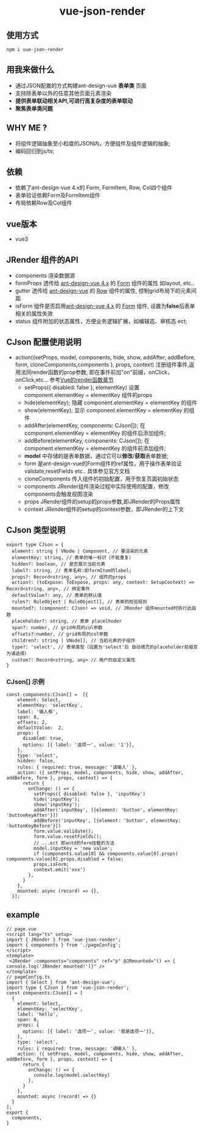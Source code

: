 <h1 align="center">vue-json-render</h1>

## 使用方式
```
npm i vue-json-render
```

## 用我来做什么

- 通过JSON配置的方式构建ant-design-vue <b>表单类</b> 页面
- 支持除表单以外的任意其他页面元素渲染
- <b>提供表单联动相关API,可进行高复杂度的表单联动</b>
- <b>聚焦表单类问题</b>

## WHY ME ?

- 将组件逻辑抽象至小粒度的JSON内，方便组件及组件逻辑的抽象;
- 编码回归到js/ts;

## 依赖

- 依赖了ant-design-vue 4.x的 Form, FormItem, Row, Col四个组件
- 表单验证依赖<a>Form</a>及<a>FormItem</a>组件
- 布局依赖<a>Row</a>及<a>Col</a>组件

## vue版本

- vue3

## JRender 组件的API

- components 渲染数据源
- formProps 透传给 <a href="https://www.antdv.com/components/overview-cn/">ant-design-vue 4.x</a> 的 <a href="https://www.antdv.com/components/form/">Form</a> 组件的属性 如layout, etc..
- gutter 透传给 <a href="https://www.antdv.com/components/overview-cn/">ant-design-vue</a> 的 <a href="https://www.antdv.com/components/grid">Row</a> 组件的属性, 控制grid布局下的元素间距
- isForm 组件是否启用<a href="https://www.antdv.com/components/overview-cn/">ant-design-vue 4.x</a> 的 <a href="https://www.antdv.com/components/form/">Form</a> 组件, 设置为<b>false</b>后表单相关的属性失效
- status 组件附加的状态属性，方便业务逻辑扩展，如编辑态、审核态 ect;

## CJson 配置使用说明

- action({setProps, model, components, hide, show, addAfter, addBefore, form, cloneComponents,components }, props, context) 注册组件事件,返用法同render函数的prop参数, 即在事件前加"on"前缀，onClick，onClick,etc... 参考<a href="https://cn.vuejs.org/guide/extras/render-function.html">Vue的render函数章节</a> 
  - setProps({ disabled: false }, elementKey) 设置 component.elementKey = elementKey 组件的props
  - hide(elementKey); 隐藏 component.elementKey = elementKey 的组件
  - show(elementKey); 显示 component.elementKey = elementKey 的组件
  - addAfter(elementKey, components: CJson[]); 在component.elementKey = elementKey 的组件后添加组件;
  - addBefore(elementKey, components: CJson[]); 在component.elementKey = elementKey 的组件前添加组件;
  - <b>model</b> 中存储的是表单数据，通过它可以<b>修改</b>/<b>获取</b>表单数据;
  - form 是ant-design-vue的<a>Form</a>组件的ref属性，用于操作表单验证validate,resetFields etc.. 具体参见官方文档
  - cloneComponents 传入组件的初始配置，用于恢复页面初始状态
  - components JRender组件渲染过程中实际使用的配置，修改components会触发视图渲染
  - props JRender组件的setup的props参数,即JRender的Props属性
  - context JRender组件的setup的context参数，即JRender的上下文

## CJson 类型说明

```
export type CJson = {
  element: string | VNode | Component, // 要渲染的元素
  elementKey: string, // 表单的唯一标识（不能重复）
  hidden?: boolean, // 是否展示当前元素
  label?: string, // 表单名称:即formItem的label;
  props?: Record<string, any>, // 组件的props
  action?: (toExpose: ToExpose, props: any, context: SetupContext) => Record<string, any>, // 绑定事件
  defaultValue?: any, // 表单的默认值
  rules?: RuleObject | RuleObject[], // 表单的校验规则
  mounted?: (component: CJson) => void, // JRender 组件mounted时执行此函数
  placeholder?: string, // 表单 placelhoder
  span?: number, // grid布局的col参数
  offsets?:number, // grid布局的col参数
  children?: string | VNode[], // 当前元素的子组件
  type?: 'select', // 表单类型（设置为'select'后 自动填充的placeholder前缀变为请选择）
  custom?: Record<string, any> // 用户的自定义属性
}
```

### CJson[] 示例

```
const components:CJson[] =  [{
    element: Select,
    elementKey: 'selectKey',
    label: '输入框',
    span: 8,
    offsets: 2,
    defaultValue:  2,
    props: {
      disabled: true,
      options: [{ label: '选项一', value: '1'}],
    },
    type: 'select',
    hidden: false,
    rules: { required: true, message: '请输入' },
    action: ({ setProps, model, components, hide, show, addAfter, addBefore, form }, props, context) => {
      return {
        onChange: () => {
          setProps({ disabled: false }, 'inputKey')
          hide('inputKey');
          show('inputKey');
          addAfter('inputKey', [{element: 'button', elementKey: 'buttonKeyAfter'}])
          addBefore('inputKey', [{element: 'button', elementKey: 'buttonKeyBefore'}])
          form.value.validate();
          form.value.resetFields();
          // ...ect 即antd的form挂载的方法
          model.inputKey = 'new value';
          if (components.value[0] && components.value[0].props)  components.value[0].props.disabled = false;
          props.isForm;
          context.emit('xxx')
        },
      }
    },
    mounted: async (record) => {},
  }];
```
## example
```
// page.vue
<script lang="ts" setup>
import { JRender } from 'vue-json-render';
import { components } from './pageConfig';
</script>
<template>
 <JRender :components="components" ref="p" @JRmounted="() => { console.log('JRender mounted!')}" />
</template>
// pageConfig.ts
import { Select } from 'ant-design-vue';
import type { CJson } from 'vue-json-render';
const components:CJson[] = [
  { 
    element: Select,
    elementKey: 'selectKey',
    label: 'hello',
    span: 8,
    props: {
      options: [{ label: '选项一', value: '我是选项一'}],
    },
    type: 'select',
    rules: { required: true, message: '请输入' },
    action: ({ setProps, model, components, hide, show, addAfter, addBefore, form }, props, context) => {
      return {
        onChange: () => {
          console.log(model.selectKey)
        },
      }
    },
    mounted: async (record) => {}
  }
];
export {
  components,
}

```
